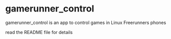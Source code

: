 gamerunner_control
==================

gamerunner_control is an app to control games in Linux Freerunners phones

read the README file for details
